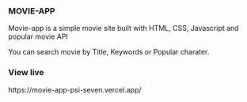### MOVIE-APP
<p>Movie-app is a simple movie site built with HTML, CSS, Javascript and popular movie API</p>
<p>You can search movie by Title, Keywords or Popular charater.</p>

### View live
<p>https://movie-app-psi-seven.vercel.app/</p>

